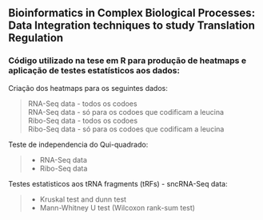 ## **Bioinformatics in Complex Biological Processes: Data Integration techniques to study Translation Regulation**  

### Código utilizado na tese em R para produção de heatmaps e aplicação de testes estatísticos aos dados:

Criação dos heatmaps para os seguintes dados:  
> RNA-Seq data - todos os codoes  
> RNA-Seq data - só para os codoes que codificam a leucina  
> Ribo-Seq data - todos os codoes  
> Ribo-Seq data - só para os codoes que codificam a leucina  

Teste de independencia do Qui-quadrado:  
> - RNA-Seq data  
> - Ribo-Seq data  

Testes estatisticos aos tRNA fragments (tRFs) - sncRNA-Seq data:  
> - Kruskal test and dunn test  
> - Mann-Whitney U test (Wilcoxon rank-sum test)  

